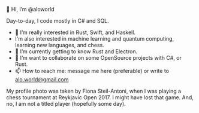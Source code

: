 👋 Hi, I’m @aloworld

Day-to-day, I code mostly in C# and SQL.

- 👀 I’m really interested in Rust, Swift, and Haskell. 
-    I'm also interested in machine learning and quantum computing, learning new languages, and chess.
- 🌱 I’m currently getting to know Rust and Electron.
- 💞️ I’m want to collaborate on some OpenSource projects with C#, or Rust.
- 📫 How to reach me: message me here (preferable) or write to alo.world@gmail.com

My profile photo was taken by Fiona Steil-Antoni, when I was playing a chess tournament at Reykjavic Open 2017. I might have lost that game. And, no, I am not a titled player (hopefully some day).
<!---
aloworld/aloworld is a ✨ special ✨ repository because its `README.md` (this file) appears on your GitHub profile.
You can click the Preview link to take a look at your changes.
--->
